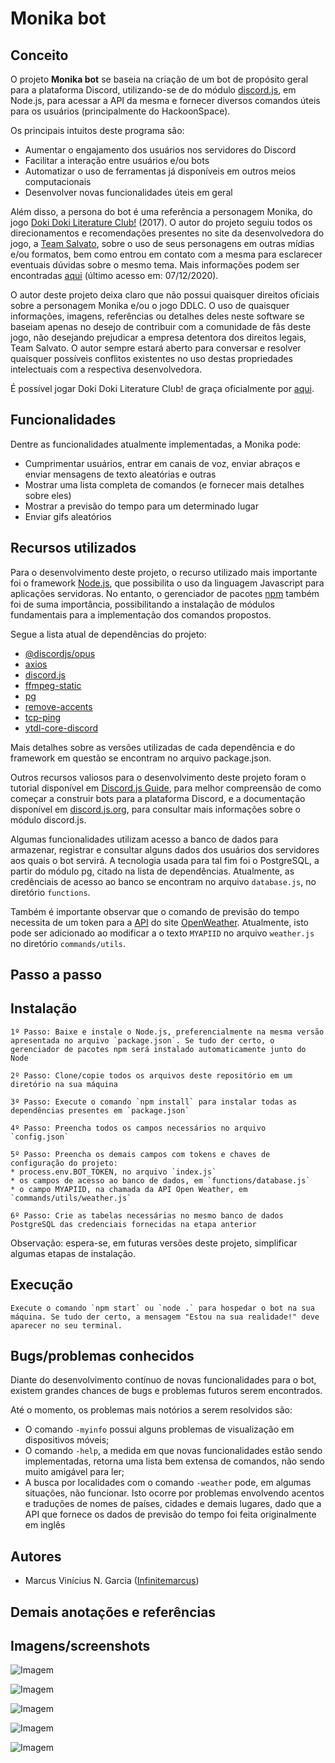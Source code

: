 # Monika bot

## Conceito
O projeto **Monika bot** se baseia na criação de um bot de propósito geral para a plataforma Discord, utilizando-se de do módulo [discord.js](https://github.com/discordjs/discord.js), em Node.js, para acessar a API da mesma e fornecer diversos comandos úteis para os usuários (principalmente do HackoonSpace).

Os principais intuitos deste programa são:
* Aumentar o engajamento dos usuários nos servidores do Discord
* Facilitar a interação entre usuários e/ou bots
* Automatizar o uso de ferramentas já disponíveis em outros meios computacionais
* Desenvolver novas funcionalidades úteis em geral

Além disso, a persona do bot é uma referência a personagem Monika, do jogo [Doki Doki Literature Club!](https://ddlc.moe/) (2017). O autor do projeto seguiu todos os direcionamentos e recomendações presentes no site da desenvolvedora do jogo, a [Team Salvato](http://teamsalvato.com/), sobre o uso de seus personagens em outras mídias e/ou formatos, bem como entrou em contato com a mesma para esclarecer eventuais dúvidas sobre o mesmo tema. Mais informações podem ser encontradas [aqui](http://teamsalvato.com/ip-guidelines/) (último acesso em: 07/12/2020).

O autor deste projeto deixa claro que não possui quaisquer direitos oficiais sobre a personagem Monika e/ou o jogo DDLC. O uso de quaisquer informações, imagens, referências ou detalhes deles neste software se baseiam apenas no desejo de contribuir com a comunidade de fãs deste jogo, não desejando prejudicar a empresa detentora dos direitos legais, Team Salvato. O autor sempre estará aberto para conversar e resolver quaisquer possíveis conflitos existentes no uso destas propriedades intelectuais com a respectiva desenvolvedora.

É possível jogar Doki Doki Literature Club! de graça oficialmente por [aqui](https://store.steampowered.com/app/698780/Doki_Doki_Literature_Club/).

## Funcionalidades

Dentre as funcionalidades atualmente implementadas, a Monika pode:
* Cumprimentar usuários, entrar em canais de voz, enviar abraços e enviar mensagens de texto aleatórias e outras 
* Mostrar uma lista completa de comandos (e fornecer mais detalhes sobre eles)
* Mostrar a previsão do tempo para um determinado lugar
* Enviar gifs aleatórios

## Recursos utilizados

Para o desenvolvimento deste projeto, o recurso utilizado mais importante foi o framework [Node.js](https://nodejs.org/en/), que possibilita o uso da linguagem Javascript para aplicações servidoras. No entanto, o gerenciador de pacotes [npm](https://www.npmjs.com/) também foi de suma importância, possibilitando a instalação de módulos fundamentais para a implementação dos comandos propostos.

Segue a lista atual de dependências do projeto:
* [@discordjs/opus](https://www.npmjs.com/package/@discordjs/opus)
* [axios](https://www.npmjs.com/package/axios)
* [discord.js](https://www.npmjs.com/package/discord.js)
* [ffmpeg-static](https://www.npmjs.com/package/ffmpeg-static)
* [pg](https://www.npmjs.com/package/pg)
* [remove-accents](https://www.npmjs.com/package/remove-accents)
* [tcp-ping](https://www.npmjs.com/package/tcp-ping)
* [ytdl-core-discord](https://www.npmjs.com/package/ytdl-core-discord)

Mais detalhes sobre as versões utilizadas de cada dependência e do framework em questão se encontram no arquivo package.json.

Outros recursos valiosos para o desenvolvimento deste projeto foram o tutorial disponível em [Discord.js Guide](https://discordjs.guide/), para melhor compreensão de como começar a construir bots para a plataforma Discord, e a documentação disponível em [discord.js.org](https://discord.js.org/#/docs/main/stable/general/welcome), para consultar mais informações sobre o módulo discord.js.

Algumas funcionalidades utilizam acesso a banco de dados para armazenar, registrar e consultar alguns dados dos usuários dos servidores aos quais o bot servirá. A tecnologia usada para tal fim foi o PostgreSQL, a partir do módulo pg, citado na lista de dependências. Atualmente, as credênciais de acesso ao banco se encontram no arquivo `database.js`, no diretório `functions`.

Também é importante observar que o comando de previsão do tempo necessita de um token para a [API](https://openweathermap.org/api) do site [OpenWeather](https://openweathermap.org/). Atualmente, isto pode ser adicionado ao modificar a o texto `MYAPIID` no arquivo `weather.js` no diretório `commands/utils`.
  
## Passo a passo

## Instalação

  ```
  1º Passo: Baixe e instale o Node.js, preferencialmente na mesma versão apresentada no arquivo `package.json`. Se tudo der certo, o gerenciador de pacotes npm será instalado automaticamente junto do Node
  ```
  
  ```
  2º Passo: Clone/copie todos os arquivos deste repositório em um diretório na sua máquina
  ```
  
  ```
  3º Passo: Execute o comando `npm install` para instalar todas as dependências presentes em `package.json`
  ```
  
  ```
  4º Passo: Preencha todos os campos necessários no arquivo `config.json`
  ```
  
  ```
  5º Passo: Preencha os demais campos com tokens e chaves de configuração do projeto:
  * process.env.BOT_TOKEN, no arquivo `index.js`
  * os campos de acesso ao banco de dados, em `functions/database.js`
  * o campo MYAPIID, na chamada da API Open Weather, em `commands/utils/weather.js`
  ```

  ```
  6º Passo: Crie as tabelas necessárias no mesmo banco de dados PostgreSQL das credenciais fornecidas na etapa anterior
  ```
  
Observação: espera-se, em futuras versões deste projeto, simplificar algumas etapas de instalação.

## Execução

  ```
  Execute o comando `npm start` ou `node .` para hospedar o bot na sua máquina. Se tudo der certo, a mensagem "Estou na sua realidade!" deve aparecer no seu terminal.
  ```

## Bugs/problemas conhecidos

Diante do desenvolvimento contínuo de novas funcionalidades para o bot, existem grandes chances de bugs e problemas futuros serem encontrados.

Até o momento, os problemas mais notórios a serem resolvidos são:
* O comando `-myinfo` possui alguns problemas de visualização em dispositivos móveis;
* O comando `-help`, a medida em que novas funcionalidades estão sendo implementadas, retorna uma lista bem extensa de comandos, não sendo muito amigável para ler;
* A busca por localidades com o comando `-weather` pode, em algumas situações, não funcionar. Isto ocorre por problemas envolvendo acentos e traduções de nomes de países, cidades e demais lugares, dado que a API que fornece os dados de previsão do tempo foi feita originalmente em inglês

## Autores

* Marcus Vinícius N. Garcia ([Infinitemarcus](https://github.com/Infinitemarcus))

## Demais anotações e referências

## Imagens/screenshots

![Imagem](https://github.com/Infinitemarcus/Monika-bot/blob/main/images/hello.png)

![Imagem](https://github.com/Infinitemarcus/Monika-bot/blob/main/images/help.png)

![Imagem](https://github.com/Infinitemarcus/Monika-bot/blob/main/images/help%20myinfo.png)

![Imagem](https://github.com/Infinitemarcus/Monika-bot/blob/main/images/myinfo.png)

![Imagem](https://github.com/Infinitemarcus/Monika-bot/blob/main/images/weather.png)
